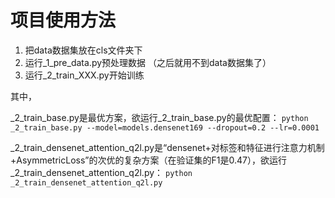 
# 项目使用方法

1. 把data数据集放在cls文件夹下
2. 运行_1_pre_data.py预处理数据  （之后就用不到data数据集了）
3. 运行_2_train_XXX.py开始训练

其中， 

\_2\_train_base.py是最优方案，欲运行_2_train_base.py的最优配置：
 ```python _2_train_base.py --model=models.densenet169 --dropout=0.2 --lr=0.0001```

\_2_train_densenet_attention_q2l.py是“densenet+对标签和特征进行注意力机制+AsymmetricLoss”的次优的复杂方案（在验证集的F1是0.47），欲运行_2_train_densenet_attention_q2l.py：
 ```python _2_train_densenet_attention_q2l.py```
